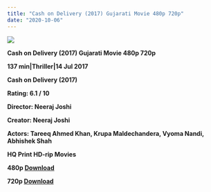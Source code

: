 ```yaml
---
title: "Cash on Delivery (2017) Gujarati Movie 480p 720p"
date: "2020-10-06"
---
```


[**![](https://1.bp.blogspot.com/-7jNenrlXTX0/XszSMMUIatI/AAAAAAAACNY/hFla7dnNR1YiGZstUOwZj3VArE9ovhYPwCLcBGAsYHQ/s1600/cashon.jpg)**](https://1.bp.blogspot.com/-7jNenrlXTX0/XszSMMUIatI/AAAAAAAACNY/hFla7dnNR1YiGZstUOwZj3VArE9ovhYPwCLcBGAsYHQ/s1600/cashon.jpg)

**Cash on Delivery (2017) Gujarati Movie 480p 720p**

**137 min|Thriller|14 Jul 2017**

**Cash on Delivery (2017)**

**Rating: 6.1 / 10** 

**Director: Neeraj Joshi**

**Creator: Neeraj Joshi**

**Actors: Tareeq Ahmed Khan, Krupa Maldechandera, Vyoma Nandi, Abhishek Shah**

 **HQ Print HD-rip Movies**

**480p [Download](https://hindihelpfull.info/5974.html)**

**720p [Download](https://hindihelpfull.info/5974.html)**
